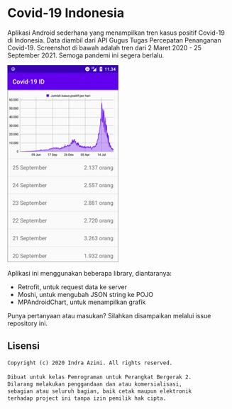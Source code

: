 # Covid-19 Indonesia

Aplikasi Android sederhana yang menampilkan tren kasus positif Covid-19 di Indonesia. Data diambil dari API Gugus Tugas Percepatan Penanganan Covid-19. Screenshot di bawah adalah tren dari 2 Maret 2020 - 25 September 2021. Semoga pandemi ini segera berlalu.

<img src="screenshots/main.png" width="250">

Aplikasi ini menggunakan beberapa library, diantaranya:
- Retrofit, untuk request data ke server
- Moshi, untuk mengubah JSON string ke POJO
- MPAndroidChart, untuk menampilkan grafik

Punya pertanyaan atau masukan? Silahkan disampaikan melalui issue repository ini.

## Lisensi

    Copyright (c) 2020 Indra Azimi. All rights reserved.

    Dibuat untuk kelas Pemrograman untuk Perangkat Bergerak 2.
    Dilarang melakukan penggandaan dan atau komersialisasi,
    sebagian atau seluruh bagian, baik cetak maupun elektronik
    terhadap project ini tanpa izin pemilik hak cipta.